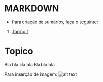 # MARKDOWN
* Para criação de sumários, faça o seguinte:

1. [Tópico 1](#topico1)
# Topico
<a name="topico1"></a>
Bla bla bla bla 
Bla bla bla 


Para inserção de imagem: 
![alt text](imgs\imagem.png) 